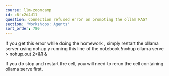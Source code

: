 ```yaml
---
course: llm-zoomcamp
id: c6fc2d4d11
question: Connection refused error on prompting the ollam RAG?
section: 'Workshops: Agents'
sort_order: 780
---
```


If you get this error while doing the homework , simply restart the ollama server using nohup y running this line of the notebook !nohup ollama serve > nohup.out 2>&1 &

If you do stop and restart the cell, you will need to rerun the cell containing ollama serve first.

